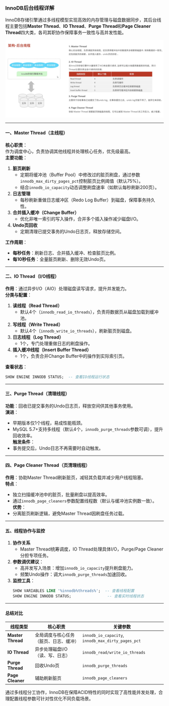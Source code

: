 ### InnoDB后台线程详解

InnoDB存储引擎通过多线程模型实现高效的内存管理与磁盘数据同步，其后台线程主要包括**Master Thread**、**IO Thread**、**Purge Thread**和**Page Cleaner Thread**四大类，各司其职协作保障事务一致性与高并发性能。

![img_08](../../../../../../assets/img_8.png)

---

#### 一、Master Thread（主线程）
**核心职责**：  
作为调度中心，负责协调其他线程并处理核心任务，优先级最高。  
**主要功能**：
1. **脏页刷新**
    - 定期将缓冲池（Buffer Pool）中修改过的脏页刷盘，通过参数`innodb_max_dirty_pages_pct`控制脏页比例阈值（默认75%）。
    - 结合`innodb_io_capacity`动态调整刷盘速率（如默认每秒刷新200页）。
2. **日志管理**
    - 每秒刷新重做日志缓冲区（Redo Log Buffer）到磁盘，保障事务持久性。
3. **合并插入缓冲（Change Buffer）**
    - 优化非唯一索引的写入操作，合并多个插入操作减少磁盘I/O。
4. **Undo页回收**
    - 定期清理已提交事务的Undo日志页，释放存储空间。

**工作周期**：
- **每秒任务**：刷新日志、合并插入缓冲、检查脏页比例。
- **每10秒任务**：全量脏页刷新、删除无效Undo页。

---

#### 二、IO Thread（I/O线程）
**作用**：通过异步I/O（AIO）处理磁盘读写请求，提升并发能力。  
**分类与配置**：
1. **读线程（Read Thread）**
    - 默认4个（`innodb_read_io_threads`），负责将数据页从磁盘加载到缓冲池。
2. **写线程（Write Thread）**
    - 默认4个（`innodb_write_io_threads`），刷新脏页到磁盘。
3. **日志线程（Log Thread）**
    - 1个，专门处理重做日志的刷盘操作。
4. **插入缓冲线程（Insert Buffer Thread）**
    - 1个，负责合并Change Buffer中的操作到实际索引页。

**查看状态**：
```sql
SHOW ENGINE INNODB STATUS;  -- 查看IO线程运行状态
```

---

#### 三、Purge Thread（清理线程）
**功能**：回收已提交事务的Undo日志页，释放空间供其他事务使用。  
**演进**：
- 早期版本仅1个线程，易成性能瓶颈。
- MySQL 5.7+支持多线程（默认4个，`innodb_purge_threads`参数可调），提升回收效率。  
  **触发条件**：
- 事务提交后，Undo日志不再需要时自动触发。

---

#### 四、Page Cleaner Thread（页清理线程）
**作用**：协助Master Thread刷新脏页，减轻其负载并减少用户线程阻塞。  
**特点**：
- 独立扫描缓冲池中的脏页，批量刷盘以提高效率。
- 通过`innodb_page_cleaners`参数配置线程数（默认与缓冲池实例数一致）。  
  **优势**：
- 分离脏页刷新逻辑，避免Master Thread因刷盘任务过载。

---

#### 五、线程协作与监控
1. **协作关系**
    - Master Thread统筹调度，IO Thread处理具体I/O，Purge/Page Cleaner分担专项任务。
2. **参数调优建议**：
    - 高并发写入场景：增加`innodb_io_capacity`提升刷盘能力。
    - 频繁Undo操作：调大`innodb_purge_threads`加速回收。
3. **监控工具**：
   ```sql
   SHOW VARIABLES LIKE '%innodb%threads%';  -- 查看线程配置
   SHOW ENGINE INNODB STATUS;                -- 查看实时线程状态
   ```

---

#### 总结对比
| **线程类型**       | **核心职责**                         | **关键参数**                          |  
|--------------------|--------------------------------------|---------------------------------------|  
| **Master Thread**  | 全局调度与核心任务（脏页、日志、缓冲） | `innodb_io_capacity`, `innodb_max_dirty_pages_pct` |  
| **IO Thread**      | 异步处理磁盘I/O（读、写、日志）       | `innodb_read/write_io_threads`        |  
| **Purge Thread**   | 回收Undo页                           | `innodb_purge_threads`                |  
| **Page Cleaner**   | 辅助刷新脏页                         | `innodb_page_cleaners`                |  

通过多线程分工协作，InnoDB在保障ACID特性的同时实现了高性能并发处理，合理配置线程参数可针对性优化不同负载场景。
